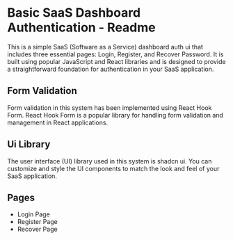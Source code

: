 # Basic SaaS Dashboard Authentication - Readme

This is a simple SaaS (Software as a Service) dashboard auth ui that includes three essential pages: Login, Register, and Recover Password. It is built using popular JavaScript and React libraries and is designed to provide a straightforward foundation for authentication in your SaaS application.

## Form Validation

Form validation in this system has been implemented using React Hook Form. React Hook Form is a popular library for handling form validation and management in React applications.

## Ui Library
The user interface (UI) library used in this system is shadcn ui. You can customize and style the UI components to match the look and feel of your SaaS application.

## Pages

- Login Page
- Register Page
- Recover Page